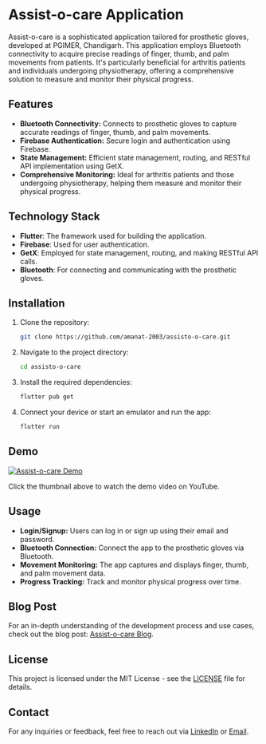 # Assist-o-care Application

Assist-o-care is a sophisticated application tailored for prosthetic gloves, developed at PGIMER, Chandigarh. This application employs Bluetooth connectivity to acquire precise readings of finger, thumb, and palm movements from patients. It's particularly beneficial for arthritis patients and individuals undergoing physiotherapy, offering a comprehensive solution to measure and monitor their physical progress.

## Features

- **Bluetooth Connectivity:** Connects to prosthetic gloves to capture accurate readings of finger, thumb, and palm movements.
- **Firebase Authentication:** Secure login and authentication using Firebase.
- **State Management:** Efficient state management, routing, and RESTful API implementation using GetX.
- **Comprehensive Monitoring:** Ideal for arthritis patients and those undergoing physiotherapy, helping them measure and monitor their physical progress.

## Technology Stack

- **Flutter**: The framework used for building the application.
- **Firebase**: Used for user authentication.
- **GetX**: Employed for state management, routing, and making RESTful API calls.
- **Bluetooth**: For connecting and communicating with the prosthetic gloves.

## Installation

1. Clone the repository:
   ```bash
   git clone https://github.com/amanat-2003/assisto-o-care.git
   ```
2. Navigate to the project directory:
   ```bash
   cd assisto-o-care
   ```
3. Install the required dependencies:
   ```bash
   flutter pub get
   ```
4. Connect your device or start an emulator and run the app:
   ```bash
   flutter run
   ```

## Demo

[![Assist-o-care Demo](https://img.youtube.com/vi/lzuDsZ4yui8/0.jpg)](https://www.youtube.com/watch?v=lzuDsZ4yui8)

Click the thumbnail above to watch the demo video on YouTube.

## Usage

- **Login/Signup:** Users can log in or sign up using their email and password.
- **Bluetooth Connection:** Connect the app to the prosthetic gloves via Bluetooth.
- **Movement Monitoring:** The app captures and displays finger, thumb, and palm movement data.
- **Progress Tracking:** Track and monitor physical progress over time.

## Blog Post

For an in-depth understanding of the development process and use cases, check out the blog post: [Assist-o-care Blog](https://amanatsingh.tech/assist-o-care).

## License

This project is licensed under the MIT License - see the [LICENSE](LICENSE) file for details.

## Contact

For any inquiries or feedback, feel free to reach out via [LinkedIn](https://www.linkedin.com/in/amanat-coder/) or [Email](mailto:amanatsinghnain@gmail.com).
